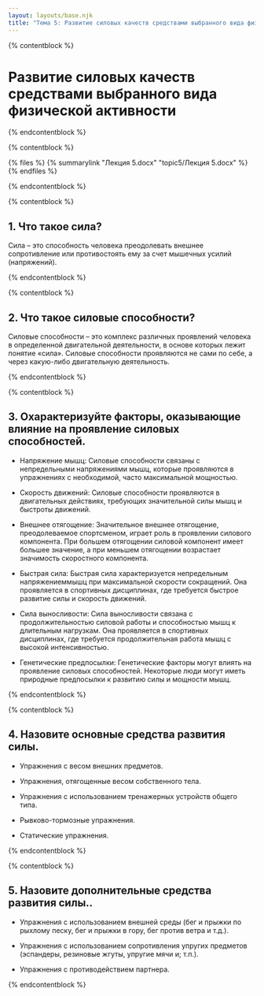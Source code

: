 ```yaml
---
layout: layouts/base.njk
title: "Тема 5: Развитие силовых качеств средствами выбранного вида физической активности"
---
```


{% contentblock %}

# Развитие силовых качеств средствами выбранного вида физической активности

{% endcontentblock %}

{% contentblock %}

{% files %}
    {% summarylink "Лекция 5.docx" "topic5/Лекция 5.docx" %}
{% endfiles %}

{% endcontentblock %}

{% contentblock %}

## 1. Что такое сила?

Сила – это способность человека преодолевать внешнее сопротивление или противостоять ему за счет мышечных усилий (напряжений).

{% endcontentblock %}

{% contentblock %}

## 2. Что такое силовые способности?

Силовые способности – это комплекс различных проявлений человека в определенной двигательной деятельности, в основе которых лежит понятие «сила». Силовые способности проявляются не сами по себе, а через какую-либо двигательную деятельность.

{% endcontentblock %}

{% contentblock %}

## 3. Охарактеризуйте факторы, оказывающие влияние на проявление силовых способностей.

- Напряжение мышц: Силовые способности связаны с непредельными напряжениями мышц, которые проявляются в упражнениях с необходимой, часто максимальной мощностью.

- Скорость движений: Силовые способности проявляются в двигательных действиях, требующих значительной силы мышц и быстроты движений.

- Внешнее отягощение: Значительное внешнее отягощение, преодолеваемое спортсменом, играет роль в проявлении силового компонента. При большем отягощении силовой компонент имеет большее значение, а при меньшем отягощении возрастает значимость скоростного компонента.

- Быстрая сила: Быстрая сила характеризуется непредельным напряжениеммышц при максимальной скорости сокращений. Она проявляется в спортивных дисциплинах, где требуется быстрое развитие силы и скорость движений.

- Сила выносливости: Сила выносливости связана с продолжительностью силовой работы и способностью мышц к длительным нагрузкам. Она проявляется в спортивных дисциплинах, где требуется продолжительная работа мышц с высокой интенсивностью.

- Генетические предпосылки: Генетические факторы могут влиять на проявление силовых способностей. Некоторые люди могут иметь природные предпосылки к развитию силы и мощности мышц.

{% endcontentblock %}

{% contentblock %}

## 4. Назовите основные средства развития силы.

- Упражнения с весом внешних предметов.

- Упражнения, отягощенные весом собственного тела.

- Упражнения с использованием тренажерных устройств общего типа.

- Рывково-тормозные упражнения.

- Статические упражнения.

{% endcontentblock %}

{% contentblock %}

## 5. Назовите дополнительные средства развития силы..

- Упражнения с использованием внешней среды (бег и прыжки по рыхлому песку, бег и прыжки в гору, бег против ветра и т.д.).

- Упражнения с использованием сопротивления упругих предметов (эспандеры, резиновые жгуты, упругие мячи и; т.п.).

- Упражнения с противодействием партнера.

{% endcontentblock %}

